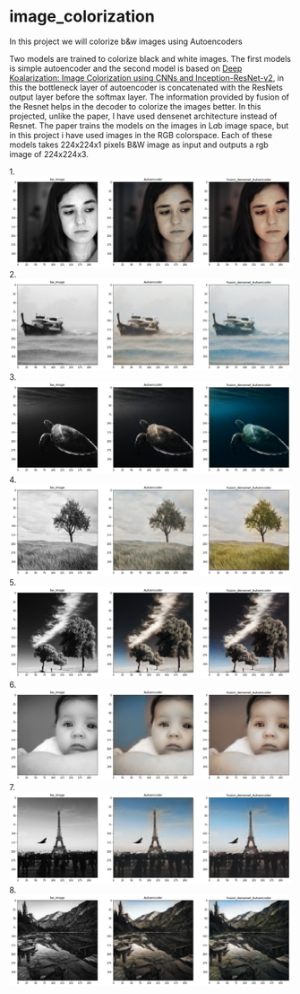 # image_colorization
In this project we will colorize b&amp;w images using Autoencoders

Two models are trained to colorize black and white images. 
The first models is simple autoencoder and the second model is based on [Deep Koalarization: Image Colorization using CNNs and Inception-ResNet-v2](https://arxiv.org/abs/1712.03400), in this the bottleneck layer of autoencoder is concatenated with the ResNets output layer before the softmax layer. The information provided by fusion of the Resnet helps in the decoder to colorize the images better. In this projected, unlike the paper, I have used densenet architecture instead of Resnet.
The paper trains the models on the images in L*a*b image space, but in this project i have used images in the RGB colorspace.
Each of these models takes 224x224x1 pixels B&W image as input and outputs a rgb image of 224x224x3.





1.![image1](https://github.com/MansoorSN/image_colorization/blob/main/color1.png)
2.![image2](https://github.com/MansoorSN/image_colorization/blob/main/color2.png)
3.![image3](https://github.com/MansoorSN/image_colorization/blob/main/color3.png)
4.![image4](https://github.com/MansoorSN/image_colorization/blob/main/color4.png)
5.![image5](https://github.com/MansoorSN/image_colorization/blob/main/color5.png)
6.![image6](https://github.com/MansoorSN/image_colorization/blob/main/color6.png)
7.![image7](https://github.com/MansoorSN/image_colorization/blob/main/color7.png)
8.![image8](https://github.com/MansoorSN/image_colorization/blob/main/color8.png)
